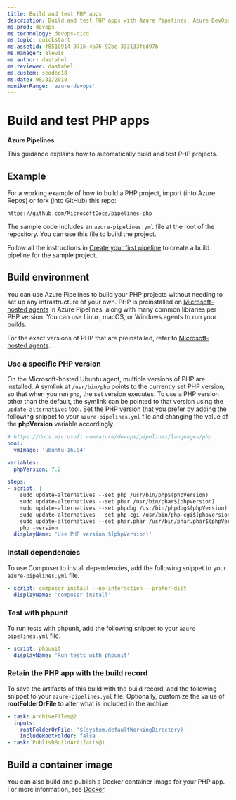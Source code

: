 ```yaml
---
title: Build and test PHP apps
description: Build and test PHP apps with Azure Pipelines, Azure DevOps
ms.prod: devops
ms.technology: devops-cicd
ms.topic: quickstart
ms.assetid: f8510914-9716-4a76-92be-333133fbd97b
ms.manager: alewis
ms.author: dastahel
ms.reviewer: dastahel
ms.custom: seodec18
ms.date: 08/31/2018
monikerRange: 'azure-devops'
---
```


# Build and test PHP apps

**Azure Pipelines**

This guidance explains how to automatically build and test PHP projects.

## Example

For a working example of how to build a PHP project, import (into Azure Repos) or fork (into GitHub) this repo:

```
https://github.com/MicrosoftDocs/pipelines-php
```

The sample code includes an `azure-pipelines.yml` file at the root of the repository.
You can use this file to build the project.

Follow all the instructions in [Create your first pipeline](../create-first-pipeline.md) to create a build pipeline for the sample project.

## Build environment

You can use Azure Pipelines to build your PHP projects without needing to set up any infrastructure of your own. PHP is preinstalled on [Microsoft-hosted agents](../agents/hosted.md) in Azure Pipelines, along with many common libraries per PHP version. You can use Linux, macOS, or Windows agents to run your builds.

For the exact versions of PHP that are preinstalled, refer to [Microsoft-hosted agents](../agents/hosted.md#software).

### Use a specific PHP version

On the Microsoft-hosted Ubuntu agent, multiple versions of PHP are installed. A symlink at `/usr/bin/php` points to the currently set PHP version, so that when you run `php`, the set version executes. To use a PHP version other than the default, the symlink can be pointed to that version using the `update-alternatives` tool. Set the PHP version that you prefer by adding the following snippet to your `azure-pipelines.yml` file and changing the value of the **phpVersion** variable accordingly.

```yaml
# https://docs.microsoft.com/azure/devops/pipelines/languages/php
pool:
  vmImage: 'ubuntu-16.04'

variables:
  phpVersion: 7.2

steps:
- script: |
    sudo update-alternatives --set php /usr/bin/php$(phpVersion)
    sudo update-alternatives --set phar /usr/bin/phar$(phpVersion)
    sudo update-alternatives --set phpdbg /usr/bin/phpdbg$(phpVersion)
    sudo update-alternatives --set php-cgi /usr/bin/php-cgi$(phpVersion)
    sudo update-alternatives --set phar.phar /usr/bin/phar.phar$(phpVersion)
    php -version
  displayName: 'Use PHP version $(phpVersion)'
```

### Install dependencies

To use Composer to install dependencies, add the following snippet to your `azure-pipelines.yml` file.

```yaml
- script: composer install --no-interaction --prefer-dist
  displayName: 'composer install'
```

### Test with phpunit

To run tests with phpunit, add the following snippet to your `azure-pipelines.yml` file.

```yaml
- script: phpunit
  displayName: 'Run tests with phpunit'
```

### Retain the PHP app with the build record

To save the artifacts of this build with the build record, add the following snippet to your `azure-pipelines.yml` file.
Optionally, customize the value of **rootFolderOrFile** to alter what is included in the archive.

```yaml
- task: ArchiveFiles@2
  inputs:
    rootFolderOrFile: '$(system.defaultWorkingDirectory)'
    includeRootFolder: false
- task: PublishBuildArtifacts@1
```

## Build a container image

You can also build and publish a Docker container image for your PHP app. For more information, see [Docker](docker.md).
